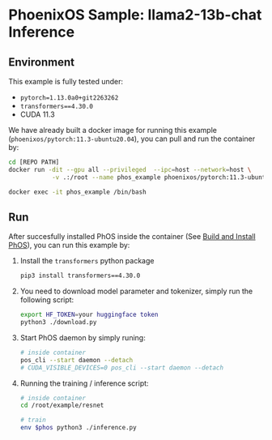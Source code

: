 # PhoenixOS Sample: llama2-13b-chat Inference

## Environment

This example is fully tested under:

* `pytorch=1.13.0a0+git2263262`
* `transformers==4.30.0`
* CUDA 11.3

We have already built a docker image for running this example (`phoenixos/pytorch:11.3-ubuntu20.04`), you can pull and run the container by:

```bash
cd [REPO PATH]
docker run -dit --gpu all --privileged  --ipc=host --network=host \
            -v .:/root --name phos_example phoenixos/pytorch:11.3-ubuntu20.04

docker exec -it phos_example /bin/bash
```

## Run

After succesfully installed PhOS inside the container (See [Build and Install PhOS](https://github.com/SJTU-IPADS/PhoenixOS/tree/zhuobin/fix_cli?tab=readme-ov-file#i-build-and-install-phos)), you can run this example by:

1. Install the `transformers` python package

    ```bash
    pip3 install transformers==4.30.0
    ```

2. You need to download model parameter and tokenizer, simply run the following script:

    ```bash
    export HF_TOKEN=your huggingface token
    python3 ./download.py
    ```


3. Start PhOS daemon by simply runing:

    ```bash
    # inside container
    pos_cli --start daemon --detach
    # CUDA_VISIBLE_DEVICES=0 pos_cli --start daemon --detach
    ```

4. Running the training / inference script:

    ```bash
    # inside container
    cd /root/example/resnet

    # train
    env $phos python3 ./inference.py
    ```
